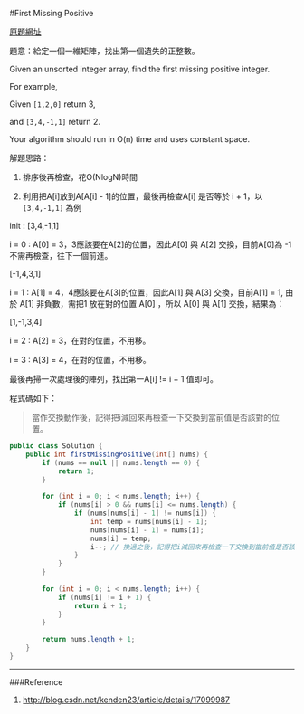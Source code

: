 #First Missing Positive

[原題網址](http://www.lintcode.com/en/problem/first-missing-positive/)

題意：給定一個一維矩陣，找出第一個遺失的正整數。

Given an unsorted integer array, find the first missing positive integer.

For example,

Given ```[1,2,0]``` return 3,

and ```[3,4,-1,1]``` return 2.

Your algorithm should run in O(n) time and uses constant space.

解題思路：

1. 排序後再檢查，花O(NlogN)時間

2. 利用把A[i]放到A[A[i] - 1]的位置，最後再檢查A[i] 是否等於 i + 1，以 ```[3,4,-1,1]``` 為例

init : [3,4,-1,1]

i = 0 : A[0] = 3，3應該要在A[2]的位置，因此A[0] 與 A[2] 交換，目前A[0]為 -1 不需再檢查，往下一個前進。

[-1,4,3,1]


i = 1 : A[1] = 4，4應該要在A[3]的位置，因此A[1] 與 A[3] 交換，目前A[1] = 1, 由於 A[1] 非負數，需把1 放在對的位置 A[0] ，所以 A[0] 與 A[1] 交換，結果為：

[1,-1,3,4]


i = 2 : A[2] = 3，在對的位置，不用移。

i = 3 : A[3] = 4，在對的位置，不用移。

最後再掃一次處理後的陣列，找出第一A[i] != i + 1 值即可。

程式碼如下：

> 當作交換動作後，記得把i減回來再檢查一下交換到當前值是否該對的位置。

```java
public class Solution {
    public int firstMissingPositive(int[] nums) {
        if (nums == null || nums.length == 0) {
            return 1;
        }
        
        for (int i = 0; i < nums.length; i++) {
            if (nums[i] > 0 && nums[i] <= nums.length) {
                if (nums[nums[i] - 1] != nums[i]) {
                    int temp = nums[nums[i] - 1];
                    nums[nums[i] - 1] = nums[i];
                    nums[i] = temp;
                    i--; // 換過之後，記得把i減回來再檢查一下交換到當前值是否該對的位置。
                }
            }
        }
        
        for (int i = 0; i < nums.length; i++) {
            if (nums[i] != i + 1) {
                return i + 1;
            }
        }
        
        return nums.length + 1;
    }
}
```

---
###Reference
1. http://blog.csdn.net/kenden23/article/details/17099987

